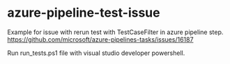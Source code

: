# azure-pipeline-test-issue

Example for issue with rerun test with TestCaseFilter in azure pipeline step.
https://github.com/microsoft/azure-pipelines-tasks/issues/16187

Run run_tests.ps1 file with visual studio developer powershell.
